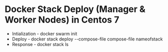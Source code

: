 # Docker Stack Deploy (Manager & Worker Nodes) in Centos 7
* Intialization - docker swarm init 
* Deploy - docker stack deploy --compose-file compose-file nameofstack
* Response - docker stack ls 
